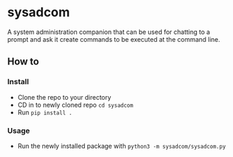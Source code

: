 # sysadcom
A system administration companion that can be used for chatting to a prompt and ask it create commands to be executed at the command line.

## How to

### Install
- Clone the repo to your directory
- CD in to newly cloned repo `cd sysadcom`
- Run `pip install .`

### Usage
- Run the newly installed package with `python3 -m sysadcom/sysadcom.py`
